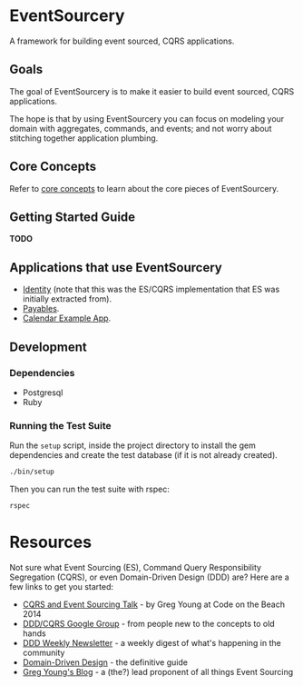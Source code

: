 # EventSourcery

A framework for building event sourced, CQRS applications.

## Goals

The goal of EventSourcery is to make it easier to build event sourced, CQRS applications.

The hope is that by using EventSourcery you can focus on modeling your domain with aggregates, commands, and events; and not worry about stitching together application plumbing.

## Core Concepts

Refer to [core concepts](./docs/core-concepts.md) to learn about the core pieces of EventSourcery.

## Getting Started Guide

**TODO**

## Applications that use EventSourcery

- [Identity](https://github.com/envato/identity) (note that this was the ES/CQRS implementation that ES was initially extracted from).
- [Payables](https://github.com/envato/payables).
- [Calendar Example App](https://github.com/envato/calendar-es-example).

## Development

### Dependencies

- Postgresql
- Ruby

### Running the Test Suite

Run the `setup` script, inside the project directory to install the gem dependencies and create the test database (if it is not already created).
```bash
./bin/setup
```

Then you can run the test suite with rspec:
```bash
rspec
```

# Resources

Not sure what Event Sourcing (ES), Command Query Responsibility Segregation (CQRS), or even Domain-Driven Design (DDD) are? Here are a few links to get you started:

* [CQRS and Event Sourcing Talk](https://www.youtube.com/watch?v=JHGkaShoyNs) - by Greg Young at Code on the Beach 2014
* [DDD/CQRS Google Group](https://groups.google.com/forum/#!forum/dddcqrs) - from people new to the concepts to old hands
* [DDD Weekly Newsletter](https://buildplease.com/pages/dddweekly/) - a weekly digest of what's happening in the community
* [Domain-Driven Design](https://www.amazon.com/Domain-Driven-Design-Tackling-Complexity-Software/dp/0321125215) - the definitive guide
* [Greg Young's Blog](https://goodenoughsoftware.net) - a (the?) lead proponent of all things Event Sourcing
